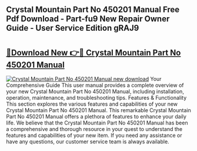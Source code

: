 ## Crystal Mountain Part No 450201 Manual Free Pdf Download - Part-fu9 New Repair Owner Guide - User Service Edition gRAJ9

# <h2><a href="http://bc22489.oget.top/?id=Crystal+Mountain+Part+No+450201+Manual">🔗Download New 👉🔴 Crystal Mountain Part No 450201 Manual</a></h2>

[![Crystal Mountain Part No 450201 Manual new download](https://i.imgur.com/5g1atiW.png)](http://bc22489.oget.top/?id=Crystal+Mountain+Part+No+450201+Manual)
Your Comprehensive Guide This user manual provides a complete overview of your new Crystal Mountain Part No 450201 Manual, including installation, operation, maintenance, and troubleshooting tips. Features & Functionality This section explores the various features and capabilities of your new Crystal Mountain Part No 450201 Manual. This remarkable Crystal Mountain Part No 450201 Manual offers a plethora of features to enhance your daily life. We believe that the Crystal Mountain Part No 450201 Manual has been a comprehensive and thorough resource in your quest to understand the features and capabilities of your new item. If you need any assistance or have any questions, our customer service team is always available.
